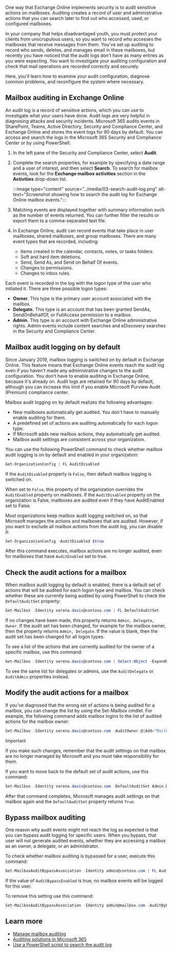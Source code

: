 One way that Exchange Online implements security is to audit sensitive actions on mailboxes. Auditing creates a record of user and administrative actions that you can search later to find out who accessed, used, or configured mailboxes.

In your company that helps disadvantaged youth, you must protect your clients from unscrupulous users, so you want to record who accesses the mailboxes that receive messages from them. You've set up auditing to record who sends, deletes, and manages email in these mailboxes, but recently you have noticed that the audit logs don't have as many entries as you were expecting. You want to investigate your auditing configuration and check that mail operations are recorded correctly and securely.

Here, you'll learn how to examine your audit configuration, diagnose common problems, and reconfigure the system where necessary.

## Mailbox auditing in Exchange Online

An audit log is a record of sensitive actions, which you can use to investigate what your users have done. Audit logs are very helpful in diagnosing attacks and security incidents. Microsoft 365 audits events in SharePoint, Teams, Active Directory, Security and Compliance Center, and Exchange Online and stores the event logs for 90 days by default. You can access and search the logs in the Microsoft 365 Security and Compliance Center or by using PowerShell:

1. In the left pane of the Security and Compliance Center, select **Audit**.
1. Complete the search properties, for example by specifying a date range and a user of interest, and then select **Search**. To search for mailbox events, look for the **Exchange mailbox activities** section in the **Activities** drop-down list.

    :::image type="content" source="../media/03-search-audit-log.png" alt-text="Screenshot showing how to search the audit log for Exchange Online mailbox events.":::

1. Matching events are displayed together with summary information such as the number of events returned. You can further filter the results or export them to a comma-separated text file.
1. In Exchange Online, audit can record events that take place in user mailboxes, shared mailboxes, and group mailboxes. There are many event types that are recorded, including:

    - Items created in the calendar, contacts, notes, or tasks folders.
    - Soft and hard item deletions.
    - Send, Send As, and Send on Behalf Of events.
    - Changes to permissions.
    - Changes to inbox rules.

Each event is recorded in the log with the logon type of the user who initiated it. There are three possible logon types:

- **Owner.** This type is the primary user account associated with the mailbox.
- **Delegate.** This type is an account that has been granted SendAs, SendOnBehalfOf, or FullAccess permission to a mailbox.
- **Admin.** This type is an account with Exchange Online administrative rights. Admin events include content searches and eDiscovery searches in the Security and Compliance Center.

## Mailbox audit logging on by default

Since January 2019, mailbox logging is switched on by default in Exchange Online. This feature means that Exchange Online events reach the audit log even if you haven't made any administrative changes to the audit configuration. You don't have to enable auditing in Exchange Online, because it's already on. Audit logs are retained for 90 days by default, although you can increase this limit if you enable Microsoft Purview Audit (Premium) compliance center.

Mailbox audit logging on by default realizes the following advantages:

- New mailboxes automatically get audited. You don't have to manually enable auditing for them.
- A predefined set of actions are auditing automatically for each logon type.
- If Microsoft adds new mailbox actions, they automatically get audited.
- Mailbox audit settings are consistent across your organization.

You can use the following PowerShell command to check whether mailbox audit logging is on by default and enabled in your organization:

```powershell
Get-OrganizationConfig | FL AuditDisabled
```

If the `AuditDisabled` property is `False`, then default mailbox logging is switched on.

When set to ```False```, this property of the organization overrides the ``AuditEnabled`` property on mailboxes. If the `AuditDisabled` property on the organization is False, mailboxes are audited even if they have AuditEnabled set to False.

Most organizations keep mailbox audit logging switched on, so that Microsoft manages the actions and mailboxes that are audited. However, if you want to exclude all mailbox actions from the audit log, you can disable it:

```powershell
Set-OrganizationConfig -AuditDisabled $true
```

After this command executes, mailbox actions are no longer audited, even for mailboxes that have `AuditEnabled` set to true.

## Check the audit actions for a mailbox

When mailbox audit logging by default is enabled, there is a default set of actions that will be audited for each logon type and mailbox. You can check whether these are currently being audited by using PowerShell to check the `DefaultAuditSet` property:

```powershell
Get-Mailbox -Identity serena.davis@contoso.com | FL DefaultAuditSet
```

If no changes have been made, this property returns `Admin, Delegate, Owner`. If the audit set has been changed, for example for the mailbox owner, then the property returns `Admin, Delegate`. If the value is blank, then the audit set has been changed for all logon types.

To see a list of the actions that are currently audited for the owner of a specific mailbox, use this command:

```powershell
Get-Mailbox -Identity serena.davis@contoso.com | Select-Object -ExpandProperty AuditOwner
```

To see the same list for delegates or admins, use the `AuditDelegate` or `AuditAdmin` properties instead.

## Modify the audit actions for a mailbox

If you've diagnosed that the wrong set of actions is being audited for a mailbox, you can change the list by using the Set-Mailbox cmdlet. For example, the following command adds mailbox logins to the list of audited actions for the mailbox owner:

```powershell
Set-Mailbox -Identity serena.davis@contoso.com -AuditOwner @{Add="MailboxLogin"}
```

> [!IMPORTANT]
> If you make such changes, remember that the audit settings on that mailbox are no longer managed by Microsoft and you must take responsibility for them.

If you want to move back to the default set of audit actions, use this command:

```powershell
Set-Mailbox -Identity serena.davis@contoso.com -DefaultAuditSet Admin,Delegate,Owner
```

After that command completes, Microsoft manages audit settings on that mailbox again and the `DefaultAuditSet` property returns `True`.

## Bypass mailbox auditing

One reason why audit events might not reach the log as expected is that you can bypass audit logging for specific users. When you bypass, that user will not generate audited events, whether they are accessing a mailbox as an owner, a delegate, or an administrator.

To check whether mailbox auditing is bypassed for a user, execute this command:

```powershell
Get-MailboxAuditBypassAssociation -Identity admin@contoso.com | FL AuditByPassEnabled
```

If the value of `AuditBypassEnabled` is true, no mailbox events will be logged for this user.

To remove this setting use this command:

```powershell
Set-MailboxAuditBypassAssociation -Identity admin@mailbox.com -AuditByPassEnabled $false
```

## Learn more

- [Manage mailbox auditing](/microsoft-365/compliance/enable-mailbox-auditing)
- [Auditing solutions in Microsoft 365](/microsoft-365/compliance/auditing-solutions-overview)
- [Use a PowerShell script to search the audit log](/microsoft-365/compliance/audit-log-search-script)
